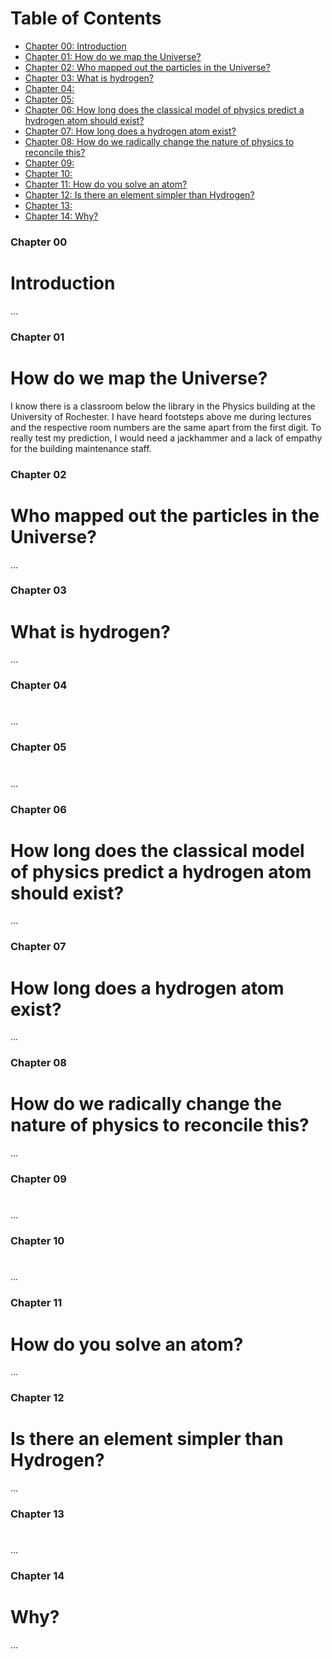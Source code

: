 # Table of Contents 

- [Chapter 00: Introduction](#Chapter00:Introduction)  
- [Chapter 01: How do we map the Universe?](#Chapter01:HowdowemaptheUniverse?)  
- [Chapter 02: Who mapped out the particles in the Universe?](#Chapter02:WhomappedouttheparticlesintheUniverse?)  
- [Chapter 03: What is hydrogen?](#Chapter03:Whatishydrogen?)  
- [Chapter 04:](#Chapter04:)  
- [Chapter 05:](#Chapter05:)  
- [Chapter 06: How long does the classical model of physics predict a hydrogen atom should exist?](#Chapter06:Howlongdoestheclassicalmodelofphysicspredictahydrogenatomshouldexist?)  
- [Chapter 07: How long does a hydrogen atom exist?](#Chapter07:Howlongdoesahydrogenatomexist?)  
- [Chapter 08: How do we radically change the nature of physics to reconcile this?](#Chapter08:Howdoweradicallychangethenatureofphysicstoreconcilethis?)  
- [Chapter 09:](#Chapter09:)  
- [Chapter 10:](#Chapter10:)  
- [Chapter 11: How do you solve an atom?](#Chapter11:Howdoyousolveanatom?)  
- [Chapter 12: Is there an element simpler than Hydrogen?](#Chapter12:IsthereanelementsimplerthanHydrogen?)  
- [Chapter 13:](#Chapter13:)  
- [Chapter 14: Why?](#Chapter14:Why?)  



### <a name="Chapter00:Introduction"></a>Chapter 00
# Introduction
...

### <a name="Chapter01:HowdowemaptheUniverse?"></a>Chapter 01
# How do we map the Universe?
I know there is a classroom below the library in the Physics building at the University of Rochester. I have heard footsteps above me during lectures and the respective room numbers are the same apart from the first digit. To really test my prediction, I would need a jackhammer and a lack of empathy for the building maintenance staff.

### <a name="Chapter02:WhomappedouttheparticlesintheUniverse?"></a>Chapter 02
# Who mapped out the particles in the Universe?
...

### <a name="Chapter03:Whatishydrogen?"></a>Chapter 03
# What is hydrogen?
...

### <a name="Chapter04:"></a>Chapter 04
#
...

### <a name="Chapter05:"></a>Chapter 05
#
...

### <a name="Chapter06:Howlongdoestheclassicalmodelofphysicspredictahydrogenatomshouldexist?"></a>Chapter 06
# How long does the classical model of physics predict a hydrogen atom should exist?
...

### <a name="Chapter07:Howlongdoesahydrogenatomexist?"></a>Chapter 07
# How long does a hydrogen atom exist?
...

### <a name="Chapter08:Howdoweradicallychangethenatureofphysicstoreconcilethis?"></a>Chapter 08
# How do we radically change the nature of physics to reconcile this?
...

### <a name="Chapter09:"></a>Chapter 09
#
...

### <a name="Chapter10:"></a>Chapter 10
#
...

### <a name="Chapter11:Howdoyousolveanatom?"></a>Chapter 11
# How do you solve an atom?
...

### <a name="Chapter12:IsthereanelementsimplerthanHydrogen?"></a>Chapter 12
# Is there an element simpler than Hydrogen?
...

### <a name="Chapter13:"></a>Chapter 13
#
...

### <a name="Chapter14:Why?"></a>Chapter 14
# Why?
...